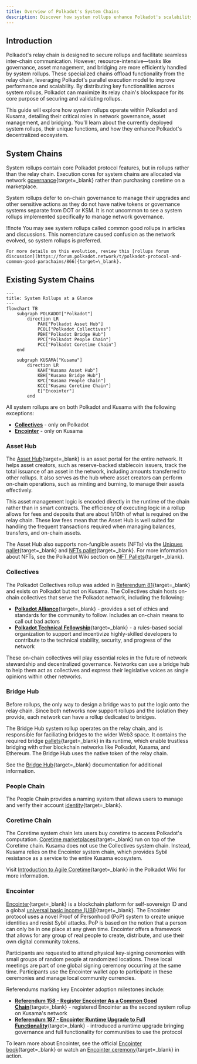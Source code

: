 ```yaml
---
title: Overview of Polkadot's System Chains
description: Discover how system rollups enhance Polkadot's scalability and performance by offloading tasks like governance, asset management, and bridging from the relay chain.
---
```


## Introduction

Polkadot's relay chain is designed to secure rollups and facilitate seamless inter-chain communication. However, resource-intensive—tasks like governance, asset management, and bridging are more efficiently handled by system rollups. These specialized chains offload functionality from the relay chain, leveraging Polkadot's parallel execution model to improve performance and scalability. By distributing key functionalities across system rollups, Polkadot can maximize its relay chain's blockspace for its core purpose of securing and validating rollups.

This guide will explore how system rollups operate within Polkadot and Kusama, detailing their critical roles in network governance, asset management, and bridging. You'll learn about the currently deployed system rollups, their unique functions, and how they enhance Polkadot's decentralized ecosystem.

## System Chains

System rollups contain core Polkadot protocol features, but in rollups rather than the relay chain. Execution cores for system chains are allocated via network [governance](/polkadot-protocol/onchain-governance/overview/){target=\_blank} rather than purchasing coretime on a marketplace.

System rollups defer to on-chain governance to manage their upgrades and other sensitive actions as they do not have native tokens or governance systems separate from DOT or KSM. It is not uncommon to see a system rollups implemented specifically to manage network governance.

!!!note
    You may see system rollups called common good rollups in articles and discussions. This nomenclature caused confusion as the network evolved, so system rollups is preferred. 
    
    For more details on this evolution, review this [rollups forum discussion](https://forum.polkadot.network/t/polkadot-protocol-and-common-good-parachains/866){target=\_blank}.

## Existing System Chains

```mermaid
---
title: System Rollups at a Glance
---
flowchart TB
    subgraph POLKADOT["Polkadot"]
        direction LR
            PAH["Polkadot Asset Hub"]
            PCOL["Polkadot Collectives"]
            PBH["Polkadot Bridge Hub"]
            PPC["Polkadot People Chain"]
            PCC["Polkadot Coretime Chain"]
    end

    subgraph KUSAMA["Kusama"]
        direction LR
            KAH["Kusama Asset Hub"]
            KBH["Kusama Bridge Hub"]
            KPC["Kusama People Chain"]
            KCC["Kusama Coretime Chain"]
            E["Encointer"]
        end
```

All system rollups are on both Polkadot and Kusama with the following exceptions:

- [**Collectives**](#collectives) - only on Polkadot
- [**Encointer**](#encointer) - only on Kusama

### Asset Hub

The [Asset Hub](https://github.com/paritytech/polkadot-sdk/tree/{{dependencies.repositories.polkadot_sdk.version}}/cumulus#asset-hub-){target=\_blank} is an asset portal for the entire network. It helps asset creators, such as reserve-backed stablecoin issuers, track the total issuance of an asset in the network, including amounts transferred to other rollups. It also serves as the hub where asset creators can perform on-chain operations, such as minting and burning, to manage their assets effectively.

This asset management logic is encoded directly in the runtime of the chain rather than in smart contracts. The efficiency of executing logic in a rollup allows for fees and deposits that are about 1/10th of what is required on the relay chain. These low fees mean that the Asset Hub is well suited for handling the frequent transactions required when managing balances, transfers, and on-chain assets.

The Asset Hub also supports non-fungible assets (NFTs) via the [Uniques pallet](https://polkadot.js.org/docs/substrate/extrinsics#uniques){target=\_blank} and [NFTs pallet](https://polkadot.js.org/docs/substrate/extrinsics#nfts){target=\_blank}. For more information about NFTs, see the Polkadot Wiki section on [NFT Pallets](https://wiki.polkadot.network/docs/learn-nft-pallets){target=\_blank}.

### Collectives

The Polkadot Collectives rollup was added in [Referendum 81](https://polkadot.polkassembly.io/referendum/81){target=\_blank} and exists on Polkadot but not on Kusama. The Collectives chain hosts on-chain collectives that serve the Polkadot network, including the following:

- [**Polkadot Alliance**](https://polkadot.polkassembly.io/referendum/94){target=\_blank} - provides a set of ethics and standards for the community to follow. Includes an on-chain means to call out bad actors
- [**Polkadot Technical Fellowship**](https://wiki.polkadot.network/docs/learn-polkadot-technical-fellowship){target=\_blank} - a rules-based social organization to support and incentivize highly-skilled developers to contribute to the technical stability, security, and progress of the network

These on-chain collectives will play essential roles in the future of network stewardship and decentralized governance. Networks can use a bridge hub to help them act as collectives and express their legislative voices as single opinions within other networks.

### Bridge Hub

Before rollups, the only way to design a bridge was to put the logic onto the relay chain. Since both networks now support rollups and the isolation they provide, each network can have a rollup dedicated to bridges. 

The Bridge Hub system rollup operates on the relay chain, and is responsible for faciliating bridges to the wider Web3 space. It contains the required bridge [pallets](/polkadot-protocol/glossary/#pallet){target=\_blank} in its runtime, which enable trustless bridging with other blockchain networks like Polkadot, Kusama, and Ethereum. The Bridge Hub uses the native token of the relay chain.

See the [Bridge Hub](/polkadot-protocol/architecture/system-chains/bridge-hub/){target=\_blank} documentation for additional information.

### People Chain

The People Chain provides a naming system that allows users to manage and verify their account [identity](https://wiki.polkadot.network/docs/learn-identity){target=\_blank}.

### Coretime Chain

The Coretime system chain lets users buy coretime to access Polkadot's computation. [Coretime marketplaces](https://wiki.polkadot.network/docs/learn-guides-coretime-marketplaces){target=\_blank} run on top of the Coretime chain. Kusama does not use the Collectives system chain. Instead, Kusama relies on the Encointer system chain, which provides Sybil resistance as a service to the entire Kusama ecosystem.

Visit [Introduction to Agile Coretime](https://wiki.polkadot.network/docs/learn-agile-coretime#introduction-to-agile-coretime){target=\_blank} in the Polkadot Wiki for more information.

### Encointer

[Encointer](https://encointer.org/encointer-for-web3/){target=\_blank} is a blockchain platform for self-sovereign ID and a global [universal basic income (UBI)](https://book.encointer.org/economics-ubi.html){target=\_blank}. The Encointer protocol uses a novel Proof of Personhood (PoP) system to create unique identities and resist Sybil attacks. PoP is based on the notion that a person can only be in one place at any given time. Encointer offers a framework that allows for any group of real people to create, distribute, and use their own digital community tokens.

Participants are requested to attend physical key-signing ceremonies with small groups of random people at randomized locations. These local meetings are part of one global signing ceremony occurring at the same time. Participants use the Encointer wallet app to participate in these ceremonies and manage local community currencies. 

Referendums marking key Encointer adoption milestones include: 

- [**Referendum 158 - Register Encointer As a Common Good Chain**](https://kusama.polkassembly.io/referendum/158){target=\_blank} - registered Encointer as the second system rollup on Kusama's network
- [**Referendum 187 - Encointer Runtime Upgrade to Full Functionality**](https://kusama.polkassembly.io/referendum/187){target=\_blank} - introduced a runtime upgrade bringing governance and full functionality for communities to use the protocol

To learn more about Encointer, see the official [Encointer book](https://book.encointer.org/introduction.html){target=\_blank} or watch an [Encointer ceremony](https://www.youtube.com/watch?v=tcgpCCYBqko){target=\_blank} in action.

